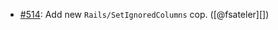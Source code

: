 * [#514](https://github.com/rubocop/rubocop-rails/pull/514): Add new `Rails/SetIgnoredColumns` cop. ([@fsateler][])
